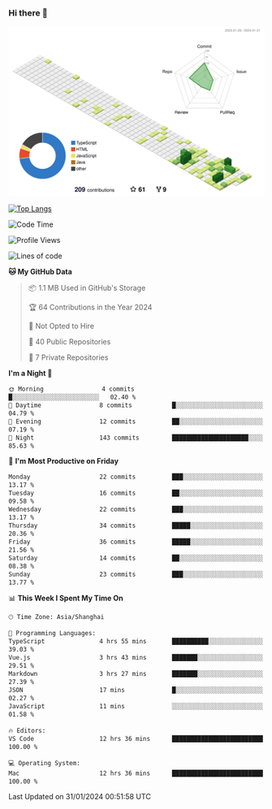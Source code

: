 ### Hi there 👋

![](./profile-3d-contrib/profile-green-animate.svg)

 

[![Top Langs](https://github-readme-stats.vercel.app/api/top-langs/?username=tonyljx)](https://github.com/anuraghazra/github-readme-stats)


 

<!--START_SECTION:waka-->
![Code Time](http://img.shields.io/badge/Code%20Time-134%20hrs%2051%20mins-blue)

![Profile Views](http://img.shields.io/badge/Profile%20Views-1-blue)

![Lines of code](https://img.shields.io/badge/From%20Hello%20World%20I%27ve%20Written-249.1%20thousand%20lines%20of%20code-blue)

**🐱 My GitHub Data** 

> 📦 1.1 MB Used in GitHub's Storage 
 > 
> 🏆 64 Contributions in the Year 2024
 > 
> 🚫 Not Opted to Hire
 > 
> 📜 40 Public Repositories 
 > 
> 🔑 7 Private Repositories 
 > 
**I'm a Night 🦉** 

```text
🌞 Morning                4 commits           █░░░░░░░░░░░░░░░░░░░░░░░░   02.40 % 
🌆 Daytime                8 commits           █░░░░░░░░░░░░░░░░░░░░░░░░   04.79 % 
🌃 Evening                12 commits          ██░░░░░░░░░░░░░░░░░░░░░░░   07.19 % 
🌙 Night                  143 commits         █████████████████████░░░░   85.63 % 
```
📅 **I'm Most Productive on Friday** 

```text
Monday                   22 commits          ███░░░░░░░░░░░░░░░░░░░░░░   13.17 % 
Tuesday                  16 commits          ██░░░░░░░░░░░░░░░░░░░░░░░   09.58 % 
Wednesday                22 commits          ███░░░░░░░░░░░░░░░░░░░░░░   13.17 % 
Thursday                 34 commits          █████░░░░░░░░░░░░░░░░░░░░   20.36 % 
Friday                   36 commits          █████░░░░░░░░░░░░░░░░░░░░   21.56 % 
Saturday                 14 commits          ██░░░░░░░░░░░░░░░░░░░░░░░   08.38 % 
Sunday                   23 commits          ███░░░░░░░░░░░░░░░░░░░░░░   13.77 % 
```


📊 **This Week I Spent My Time On** 

```text
🕑︎ Time Zone: Asia/Shanghai

💬 Programming Languages: 
TypeScript               4 hrs 55 mins       ██████████░░░░░░░░░░░░░░░   39.03 % 
Vue.js                   3 hrs 43 mins       ███████░░░░░░░░░░░░░░░░░░   29.51 % 
Markdown                 3 hrs 27 mins       ███████░░░░░░░░░░░░░░░░░░   27.39 % 
JSON                     17 mins             █░░░░░░░░░░░░░░░░░░░░░░░░   02.27 % 
JavaScript               11 mins             ░░░░░░░░░░░░░░░░░░░░░░░░░   01.58 % 

🔥 Editors: 
VS Code                  12 hrs 36 mins      █████████████████████████   100.00 % 

💻 Operating System: 
Mac                      12 hrs 36 mins      █████████████████████████   100.00 % 
```


 Last Updated on 31/01/2024 00:51:58 UTC
<!--END_SECTION:waka-->
